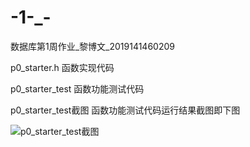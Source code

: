 # -1-_-
数据库第1周作业_黎博文_2019141460209

p0_starter.h 函数实现代码

p0_starter_test 函数功能测试代码

p0_starter_test截图  函数功能测试代码运行结果截图即下图


![p0_starter_test截图](https://user-images.githubusercontent.com/55120118/132130201-e6f72d40-aa9b-4492-bf8f-e8bbb8018539.png)
